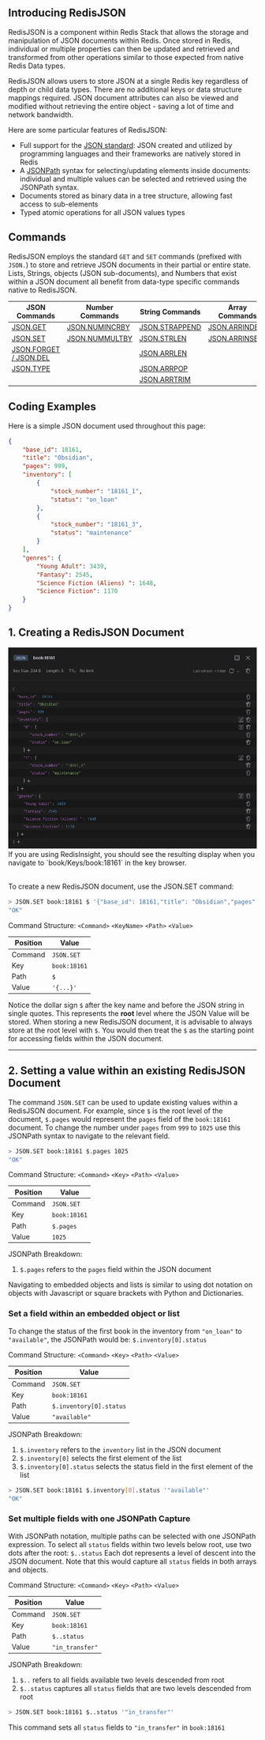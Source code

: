 ## Introducing RedisJSON
RedisJSON is a component within Redis Stack that allows the storage and manipulation of JSON documents within Redis. Once stored in Redis, individual or multiple properties can then be updated and retrieved and transformed from other operations similar to those expected from native Redis Data types.

RedisJSON allows users to store JSON at a single Redis key regardless of depth or child data types.  There are no additional keys or data structure mappings required. JSON document attributes can also be viewed and modified without retrieving the entire object - saving a lot of time and network bandwidth.

Here are some particular features of RedisJSON:
- Full support for the [JSON standard](https://json.org): JSON created and utilized by programming languages and their frameworks are natively stored in Redis
- A [JSONPath](https://goessner.net/articles/JsonPath/) syntax for selecting/updating elements inside documents: individual and multiple values can be selected and retrieved using the JSONPath syntax.
- Documents stored as binary data in a tree structure, allowing fast access to sub-elements
- Typed atomic operations for all JSON values types


## Commands
RedisJSON employs the standard `GET` and `SET` commands (prefixed with `JSON.`) to store and retrieve JSON documents in their partial or entire state.  Lists, Strings, objects (JSON sub-documents), and Numbers that exist within a JSON document all benefit from data-type specific commands native to RedisJSON.  


| JSON Commands| Number Commands | String Commands | Array Commands | Object Commands |
| - | - | - | - | - |
| [JSON.GET](https://redis.io/commands/json.GET) | [JSON.NUMINCRBY](https://redis.io/commands/json.NUMINCRBY/) | [JSON.STRAPPEND](https://redis.io/commands/json.STRAPPEND/) | [JSON.ARRINDEX](https://redis.io/commands/json.ARRINDEX/) | [JSON.OBJKEYS](https://redis.io/commands/json.OBJKEYS/)  |
| [JSON.SET](https://redis.io/commands/json.SET) | [JSON.NUMMULTBY](https://redis.io/commands/json.NUMMULTBY/) | [JSON.STRLEN](https://redis.io/commands/json.STRLEN/)   | [JSON.ARRINSERT](https://redis.io/commands/json.ARRINSERT/)      | [JSON.OBJLEN](https://redis.io/commands/json.OBJLEN/)   |
| [JSON.FORGET / JSON.DEL](https://redis.io/commands/json.FORGET/)   |   | [JSON.ARRLEN](https://redis.io/commands/json.ARRLEN/)  |   |
| [JSON.TYPE](https://redis.io/commands/json.TYPE/)  |   | [JSON.ARRPOP](https://redis.io/commands/json.ARRPOP/)  |   |
|   |   | [JSON.ARRTRIM](https://redis.io/commands/json.ARRTRIM/) |   |


## Coding Examples

Here is a simple JSON document used throughout this page:
```json
{
    "base_id": 18161,
    "title": "Obsidian",
    "pages": 999,
    "inventory": [
        {
            "stock_number": "18161_1",
            "status": "on_loan"
        },
        {
            "stock_number": "18161_3",
            "status": "maintenance"
        }
    ],
    "genres": {
        "Young Adult": 3439, 
        "Fantasy": 2545, 
        "Science Fiction (Aliens) ": 1648, 
        "Science Fiction": 1170
    }
}
```

## 1. Creating a RedisJSON Document

<img alt="a view of the RedisJSON document book:18161 in RedisInsight" src="./assets/book_18161_json_RI.png"/>
If you are using RedisInsight, you should see the resulting display when you navigate to `book/Keys/book:18161` in the key browser.
<br/><br/>

To create a new RedisJSON document, use the JSON.SET command:
```bash
> JSON.SET book:18161 $ '{"base_id": 18161,"title": "Obsidian","pages": 999,"inventory": [{"stock_number": "18161_1","status": "on_loan"},{"stock_number": "18161_3","status": "maintenance"}],"genres": {"Young Adult": 3439, "Fantasy": 2545, "Science Fiction (Aliens) ": 1648, "Science Fiction": 1170}}'
"OK"
```

Command Structure:
`<Command>` `<KeyName>` `<Path>` `<Value>`

| Position | Value      |
|----------|------------|
| Command  | `JSON.SET` |
| Key  | `book:18161`   | 
| Path | `$`            |
| Value  | `'{...}'`    |

Notice the dollar sign `$` after the key name and before the JSON string in single quotes. This represents the **root** level where the JSON Value will be stored. When storing a new RedisJSON document, it is advisable to always store at the root level with `$`. You would then treat the `$` as the starting point for accessing fields within the JSON document.
<hr/>

## 2. Setting a value within an existing RedisJSON Document
The command `JSON.SET` can be used to update existing values within a RedisJSON document. For example, since `$` is the root level of the document, `$.pages` would represent the `pages` field of the `book:18161` document. To change the number under `pages` from `999` to `1025` use this JSONPath syntax to navigate to the relevant field. 

```bash
> JSON.SET book:18161 $.pages 1025
"OK"
```

Command Structure:
`<Command>` `<Key>` `<Path>` `<Value>`

| Position | Value        |
|----------|--------------|
| Command  | `JSON.SET`   |
| Key      | `book:18161` | 
| Path     | `$.pages`    |
| Value    | `1025`       |

JSONPath Breakdown:
1. `$.pages` refers to the `pages` field within the JSON document

Navigating to embedded objects and lists is similar to using dot notation on objects with Javascript or square brackets with Python and Dictionaries.

### Set a field within an embedded object or list
To change the status of the first book in the inventory from `"on_loan"` to `"available"`, the JSONPath would be: `$.inventory[0].status`

Command Structure:
`<Command>` `<Key>` `<Path>` `<Value>`

| Position | Value               |
|----------|---------------------|
| Command  | `JSON.SET`          |
| Key  | `book:18161`            | 
| Path | `$.inventory[0].status` |
| Value  | `"available"`         |

JSONPath Breakdown:
1. `$.inventory` refers to the `inventory` list in the JSON document
2. `$.inventory[0]` selects the first element of the list
3. `$.inventory[0].status` selects the status field in the first element of the list

```bash
> JSON.SET book:18161 $.inventory[0].status '"available"'
"OK"
```

### Set multiple fields with one JSONPath Capture
With JSONPath notation, multiple paths can be selected with one JSONPath expression. To select all `status` fields within two levels below root, use two dots after the root: `$..status` Each dot represents a level of descent into the JSON document. Note that this would capture all `status` fields in both arrays and objects.

Command Structure:
`<Command>` `<Key>` `<Path>` `<Value>`

| Position | Value           |
|----------|-----------------|
| Command  | `JSON.SET`      |
| Key      | `book:18161`    | 
| Path     | `$..status`     |
| Value    | `"in_transfer"` |

JSONPath Breakdown:
1. `$..` refers to all fields available two levels descended from root
2. `$..status` captures all `status` fields that are two levels descended from root

```bash
> JSON.SET book:18161 $..status '"in_transfer"'
```
This command sets all `status` fields to `"in_transfer"` in `book:18161`